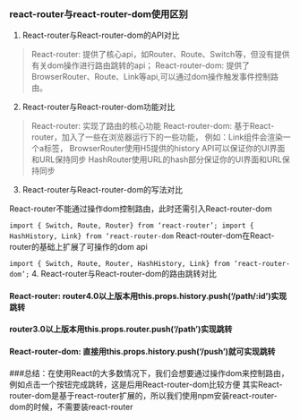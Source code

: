 ### react-router与react-router-dom使用区别

1. React-router与React-router-dom的API对比

> React-router: 提供了核心api，如Router、Route、Switch等，但没有提供有关dom操作进行路由跳转的api；
> React-router-dom: 提供了BrowserRouter、Route、Link等api,可以通过dom操作触发事件控制路由。

2. React-router与React-router-dom功能对比

> React-router: 实现了路由的核心功能
> React-router-dom: 基于React-router，加入了一些在浏览器运行下的一些功能，
	例如：Link组件会渲染一个a标签，
	BrowserRouter使用H5提供的history API可以保证你的UI界面和URL保持同步
	HashRouter使用URL的hash部分保证你的UI界面和URL保持同步
	
3. React-router与React-router-dom的写法对比

React-router不能通过操作dom控制路由，此时还需引入React-router-dom

`
	import { Switch, Route, Router} from ‘react-router’;
	import { HashHistory, Link} from ‘react-router-dom
`
React-router-dom在React-router的基础上扩展了可操作的dom api

`
	import { Switch, Route, Router, HashHistory, Link} from ‘react-router-dom’;
`
4. React-router与React-router-dom的路由跳转对比

#### React-router: router4.0以上版本用this.props.history.push(‘/path/:id’)实现跳转
#### router3.0以上版本用this.props.router.push(‘/path’)实现跳转
#### React-router-dom: 直接用this.props.history.push(‘/push’)就可实现跳转

###总结：在使用React的大多数情况下，我们会想要通过操作dom来控制路由，例如点击一个按钮完成跳转，这是后用React-router-dom比较方便
其实React-router-dom是基于react-router扩展的，所以我们使用npm安装react-router-dom的时候，不需要装react-router